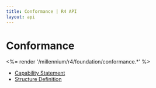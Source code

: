 ```yaml
---
title: Conformance | R4 API
layout: api
---
```


# Conformance

<%= render '/millennium/r4/foundation/conformance.*' %>

* [Capability Statement](../foundation/conformance/capability-statement)
* [Structure Definition](../foundation/conformance/structure-definition)
